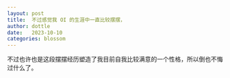 ```yaml
---
layout: post
title:  不过感觉我 OI 的生涯中一直比较摆摆，
author: dottle
date:   2023-10-10
categories: blossom
---
```


不过也许也是这段摆摆经历塑造了我目前自我比较满意的一个性格，所以倒也不悔过什么了。